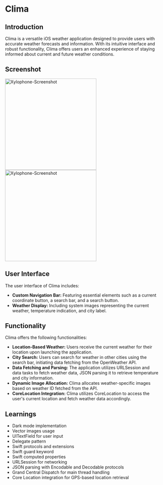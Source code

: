 
# Clima

## Introduction

Clima is a versatile iOS weather application designed to provide users with accurate weather forecasts and information. With its intuitive interface and robust functionality, Clima offers users an enhanced experience of staying informed about current and future weather conditions.

## Screenshot

<img src="https://github.com/kri-eng/Clima-App/assets/124129235/bea0bb60-a823-420f-a118-e41127482c90" alt="Xylophone-Screenshot" width=300>

<img src="https://github.com/kri-eng/Clima-App/assets/124129235/c9e6ddd6-172a-4996-86d9-36da8fe9fbeb" alt="Xylophone-Screenshot" width=300>

## User Interface

The user interface of Clima includes:

- **Custom Navigation Bar:** Featuring essential elements such as a current coordinate button, a search bar, and a search button.
- **Weather Display:** Including system images representing the current weather, temperature indication, and city label.

## Functionality

Clima offers the following functionalities:

- **Location-Based Weather:** Users receive the current weather for their location upon launching the application.
- **City Search:** Users can search for weather in other cities using the search bar, initiating data fetching from the OpenWeather API.
- **Data Fetching and Parsing:** The application utilizes URLSession and data tasks to fetch weather data, JSON parsing it to retrieve temperature and city information.
- **Dynamic Image Allocation:** Clima allocates weather-specific images based on weather ID fetched from the API.
- **CoreLocation Integration:** Clima utilizes CoreLocation to access the user's current location and fetch weather data accordingly.

## Learnings

- Dark mode implementation
- Vector images usage
- UITextField for user input
- Delegate pattern
- Swift protocols and extensions
- Swift guard keyword
- Swift computed properties
- URLSession for networking
- JSON parsing with Encodable and Decodable protocols
- Grand Central Dispatch for main thread handling
- Core Location integration for GPS-based location retrieval
